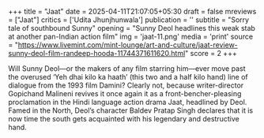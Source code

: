 +++
title = "Jaat"
date = 2025-04-11T21:07:05+05:30
draft = false
mreviews = ["Jaat"]
critics = ['Udita Jhunjhunwala']
publication = ''
subtitle = "Sorry tale of southbound Sunny"
opening = "Sunny Deol headlines this weak stab at another pan-Indian action film"
img = 'jaat-11.png'
media = 'print'
source = "https://www.livemint.com/mint-lounge/art-and-culture/jaat-review-sunny-deol-film-randeep-hooda-11744371611620.html"
score = 2
+++

Will Sunny Deol—or the makers of any film starring him—ever move past the overused ‘Yeh dhai kilo ka haath’ (this two and a half kilo hand) line of dialogue from the 1993 film Damini? Clearly not, because writer-director Gopichand Malineni revives it once again it as a front-bencher-pleasing proclamation in the Hindi language action drama Jaat, headlined by Deol. Famed in the North, Deol’s character Baldev Pratap Singh declares that it is now time the south gets acquainted with his legendary and destructive hand.
